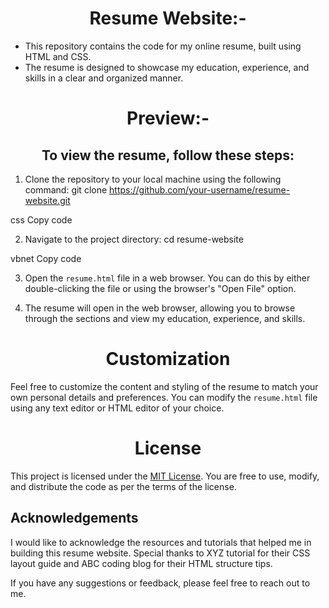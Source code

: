 <h1 align="center"> Resume Website:-</h1>

- This repository contains the code for my online resume, built using HTML and CSS.
-  The resume is designed to showcase my education, experience, and skills in a clear and organized manner.

<h1 align="center"> Preview:-</h1>

<h2 align="center">To view the resume, follow these steps:</h2>

1. Clone the repository to your local machine using the following command:
git clone https://github.com/your-username/resume-website.git

css
Copy code

2. Navigate to the project directory:
cd resume-website

vbnet
Copy code

3. Open the `resume.html` file in a web browser. You can do this by either double-clicking the file or using the browser's "Open File" option.

4. The resume will open in the web browser, allowing you to browse through the sections and view my education, experience, and skills.

<h1 align="center">Customization</h1>

Feel free to customize the content and styling of the resume to match your own personal details and preferences. You can modify the `resume.html` file using any text editor or HTML editor of your choice.

<h1 align="center">License</h1>

This project is licensed under the [MIT License](LICENSE). You are free to use, modify, and distribute the code as per the terms of the license.

## Acknowledgements

I would like to acknowledge the resources and tutorials that helped me in building this resume website. Special thanks to XYZ tutorial for their CSS layout guide and ABC coding blog for their HTML structure tips.

If you have any suggestions or feedback, please feel free to reach out to me.
